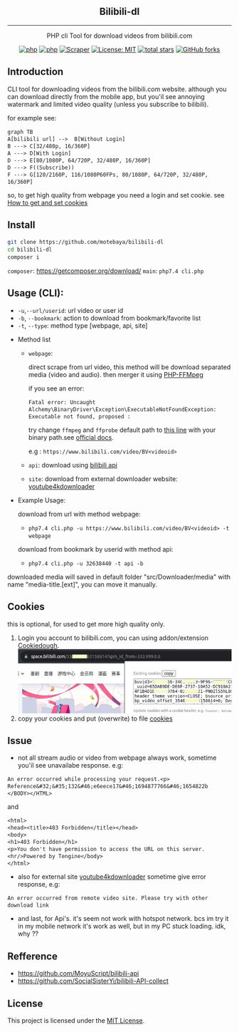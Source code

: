 <div align="center">
    <h2>Bilibili-dl</h2>

---

PHP cli Tool for download videos from bilibili.com

[![php](https://img.shields.io/badge/php-7.4.33-purple?logo=php&logoColor=white)](https://www.php.net/releases/#7.4.33)
[![php](https://img.shields.io/badge/bilibili-api-orange?logo=Fireship&logoColor=white)](https://github.com/MoyuScript/bilibili-api)
[![Scraper](https://img.shields.io/badge/page-scrapper-blue?logo=strapi&logoColor=blue)](#)
[![License: MIT](https://img.shields.io/badge/License-MIT-red.svg?logo=github)](https://opensource.org/licenses/MIT)
[![total stars](https://img.shields.io/github/stars/motebaya/bilibili-dl.svg?style=social)](https://github.com/motebaya/Picuki/stargazers)
[![GitHub forks](https://img.shields.io/github/forks/motebaya/bilibili-dl.svg?style=social)](https://github.com/motebaya/Picuki/network/members)

</div>

## Introduction

CLI tool for downloading videos from the bilibili.com website. although you can download directly from the mobile app, but you'il see annoying watermark and limited video quality (unless you subscribe to bilibili).

for example see:

```mermaid
graph TB
A[bilibili url] -->  B[Without Login]
B ---> C[32/480p, 16/360P]
A ---> D[With Login]
D ---> E[80/1080P, 64/720P, 32/480P, 16/360P]
D ---> F((Subscribe))
F ---> G[120/2160P, 116/1080P60FPs, 80/1080P, 64/720P, 32/480P, 16/360P]

```

so, to get high quality from webpage you need a login and set cookie. see [How to get and set cookies](#Cookies)

## Install

```bash
git clone https://github.com/motebaya/bilibili-dl
cd bilibili-dl
composer i
```

`composer`: https://getcomposer.org/download/
`main`: `php7.4 cli.php`

## Usage (CLI):

- `-u`,`--url/userid`: url video or user id
- `-b`, `--bookmark`: action to download from bookmark/favorite list
- `-t`, `--type`: method type [webpage, api, site]

* Method list

  - `webpage`:

    direct scrape from url video,
    this method will be download separated media (video and audio).
    then merger it using [PHP-FFMpeg](https://github.com/PHP-FFMpeg/PHP-FFMpeg)

    if you see an error:

    ```
    Fatal error: Uncaught Alchemy\BinaryDriver\Exception\ExecutableNotFoundException: Executable not found, proposed :
    ```

    try change `ffmpeg` and `ffprobe` default path to [this line](src/Downloader/Merger.php#L24) with your binary path.see [official docs](https://github.com/PHP-FFMpeg/PHP-FFMpeg#documentation).

    e.g : `https://www.bilibili.com/video/BV<videoid>`

  - `api`: download using [bilibili api](https://socialsisteryi.github.io/bilibili-API-collect/)

  - `site`: download from external downloader website: [youtube4kdownloader](https://youtube4kdownloader.com/)

- Example Usage:

  download from url with method webpage:

  - `php7.4 cli.php -u https://www.bilibili.com/video/BV<videoid> -t webpage`

  download from bookmark by userid with method api:

  - `php7.4 cli.php -u 32638440 -t api -b`

downloaded media will saved in default folder "src/Downloader/media" with name "media-title.[ext]", you can move it manually.

## Cookies

this is optional, for used to get more high quality only.

1. Login you account to bilibili.com, you can using addon/extension [Cookiedough](https://chrome.google.com/webstore/detail/cookiedough/hacigcgfiefikmkmmmncaiaijoffndpl).
   ![example](src/Images/cookies-get-example.png)
2. copy your cookies and put (overwrite) to file [cookies](cookies)

## Issue

- not all stream audio or video from webpage always work, sometime you'il see unavailabe response. e.g:

```<HTML><HEAD><TITLE>Error</TITLE></HEAD><BODY>
An error occurred while processing your request.<p>
Reference&#32;&#35;132&#46;e6eece17&#46;1694877766&#46;1654822b
</BODY></HTML>
```

and

```<!DOCTYPE HTML PUBLIC "-//IETF//DTD HTML 2.0//EN">
<html>
<head><title>403 Forbidden</title></head>
<body>
<h1>403 Forbidden</h1>
<p>You don't have permission to access the URL on this server.<hr/>Powered by Tengine</body>
</html>
```

- also for external site [youtube4kdownloader](https://youtube4kdownloader.com/) sometime give error response, e.g:

```
An error occurred from remote video site. Please try with other download link
```

- and last, for Api's. it's seem not work with hotspot network. bcs im try it in my mobile network it's work as well, but in my PC stuck loading. idk, why ??

## Refference

- https://github.com/MoyuScript/bilibili-api
- https://github.com/SocialSisterYi/bilibili-API-collect

## License

This project is licensed under the [MIT License](LICENSE).
